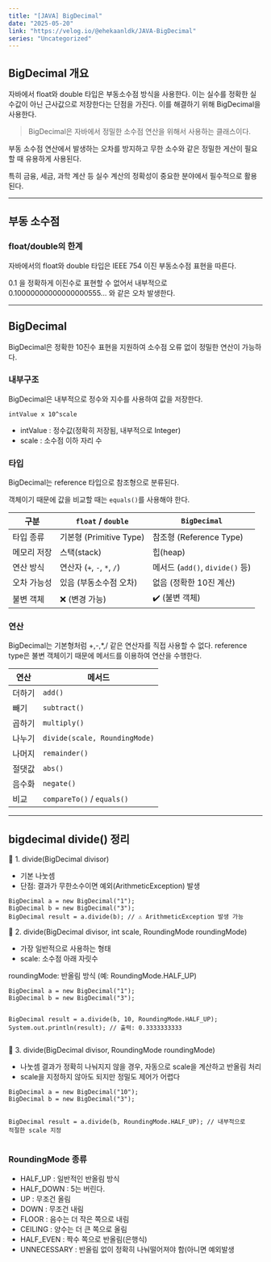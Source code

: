 ```yaml
---
title: "[JAVA] BigDecimal"
date: "2025-05-20"
link: "https://velog.io/@ehekaanldk/JAVA-BigDecimal"
series: "Uncategorized"
---
```


<h2 id="bigdecimal-개요">BigDecimal 개요</h2>
<p>자바에서 float와 double 타입은 부동소수점 방식을 사용한다. 이는 실수를 정확한 실수값이 아닌 근사값으로 저장한다는 단점을 가진다. 이를 해결하기 위해 BigDecimal을 사용한다. </p>
<blockquote>
<p>BigDecimal은 자바에서 정밀한 소수점 연산을 위해서 사용하는 클래스이다. </p>
</blockquote>
<p>부동 소수점 연산에서 발생하는 오차를 방지하고 무한 소수와 같은 정밀한 게산이 필요할 때 유용하게 사용된다. </p>
<p>특히 금융, 세금, 과학 계산 등 실수 계산의 정확성이 중요한 분야에서 필수적으로 활용된다.</p>
<hr />
<h2 id="부동-소수점">부동 소수점</h2>
<h3 id="floatdouble의-한계">float/double의 한계</h3>
<p>자바에서의 float와 double 타입은 IEEE 754 이진 부동소수점 표현을 따른다. </p>
<p>0.1 을 정확하게 이진수로 표현할 수 없어서 내부적으로 0.10000000000000000555... 와 같은 오차 발생한다. </p>
<hr />
<h2 id="bigdecimal">BigDecimal</h2>
<p>BigDecimal은 정확한 10진수 표현을 지원하여 소수점 오류 없이 정밀한 연산이 가능하다. </p>
<h3 id="내부구조">내부구조</h3>
<p>BigDecimal은 내부적으로 정수와 지수를 사용하여 값을 저장한다. </p>
<pre><code>intValue x 10^scale </code></pre><ul>
<li>intValue : 정수값(정확히 저장됨, 내부적으로 Integer)</li>
<li>scale : 소수점 이하 자리 수</li>
</ul>
<h3 id="타입">타입</h3>
<p>BigDecimal는 reference 타입으로 참조형으로 분류된다. </p>
<p>객체이기 때문에 값을 비교할 때는 <code>equals()</code>를 사용해야 한다. </p>
<table>
<thead>
<tr>
<th>구분</th>
<th><code>float</code> / <code>double</code></th>
<th><code>BigDecimal</code></th>
</tr>
</thead>
<tbody><tr>
<td>타입 종류</td>
<td>기본형 (Primitive Type)</td>
<td>참조형 (Reference Type)</td>
</tr>
<tr>
<td>메모리 저장</td>
<td>스택(stack)</td>
<td>힙(heap)</td>
</tr>
<tr>
<td>연산 방식</td>
<td>연산자 (<code>+</code>, <code>-</code>, <code>*</code>, <code>/</code>)</td>
<td>메서드 (<code>add()</code>, <code>divide()</code> 등)</td>
</tr>
<tr>
<td>오차 가능성</td>
<td>있음 (부동소수점 오차)</td>
<td>없음 (정확한 10진 계산)</td>
</tr>
<tr>
<td>불변 객체</td>
<td>❌ (변경 가능)</td>
<td>✔️ (불변 객체)</td>
</tr>
</tbody></table>
<h3 id="연산">연산</h3>
<p>BigDecimal는 기본형처럼 +,-,*,/ 같은 연산자를 직접 사용할 수 없다. 
reference type은 불변 객체이기 때문에 메서드를 이용하여 연산을 수행한다. </p>
<table>
<thead>
<tr>
<th>연산</th>
<th>메서드</th>
</tr>
</thead>
<tbody><tr>
<td>더하기</td>
<td><code>add()</code></td>
</tr>
<tr>
<td>빼기</td>
<td><code>subtract()</code></td>
</tr>
<tr>
<td>곱하기</td>
<td><code>multiply()</code></td>
</tr>
<tr>
<td>나누기</td>
<td><code>divide(scale, RoundingMode)</code></td>
</tr>
<tr>
<td>나머지</td>
<td><code>remainder()</code></td>
</tr>
<tr>
<td>절댓값</td>
<td><code>abs()</code></td>
</tr>
<tr>
<td>음수화</td>
<td><code>negate()</code></td>
</tr>
<tr>
<td>비교</td>
<td><code>compareTo()</code> / <code>equals()</code></td>
</tr>
</tbody></table>
<hr />
<h2 id="bigdecimal-divide-정리">bigdecimal divide() 정리</h2>
<p>📌 1. divide(BigDecimal divisor)</p>
<ul>
<li>기본 나눗셈</li>
<li>단점: 결과가 무한소수이면 예외(ArithmeticException) 발생</li>
</ul>
<pre><code>BigDecimal a = new BigDecimal(&quot;1&quot;);
BigDecimal b = new BigDecimal(&quot;3&quot;);
BigDecimal result = a.divide(b); // ⚠️ ArithmeticException 발생 가능</code></pre><p>📌 2. divide(BigDecimal divisor, int scale, RoundingMode roundingMode)</p>
<ul>
<li>가장 일반적으로 사용하는 형태</li>
<li>scale: 소수점 아래 자릿수</li>
</ul>
<p>roundingMode: 반올림 방식 (예: RoundingMode.HALF_UP)</p>
<pre><code>BigDecimal a = new BigDecimal(&quot;1&quot;);
BigDecimal b = new BigDecimal(&quot;3&quot;);

BigDecimal result = a.divide(b, 10, RoundingMode.HALF_UP); 
System.out.println(result); // 출력: 0.3333333333</code></pre><p>📌 3. divide(BigDecimal divisor, RoundingMode roundingMode)</p>
<ul>
<li>나눗셈 결과가 정확히 나눠지지 않을 경우, 자동으로 scale을 계산하고 반올림 처리</li>
<li>scale을 지정하지 않아도 되지만 정밀도 제어가 어렵다</li>
</ul>
<pre><code>BigDecimal a = new BigDecimal(&quot;10&quot;);
BigDecimal b = new BigDecimal(&quot;3&quot;);

BigDecimal result = a.divide(b, RoundingMode.HALF_UP); // 내부적으로 적절한 scale 지정
</code></pre><h3 id="roundingmode-종류">RoundingMode 종류</h3>
<ul>
<li>HALF_UP : 일반적인 반올림 방식</li>
<li>HALF_DOWN : 5는 버린다.</li>
<li>UP : 무조건 올림</li>
<li>DOWN : 무조건 내림</li>
<li>FLOOR : 음수는 더 작은 쪽으로 내림</li>
<li>CEILING : 양수는 더 큰 쪽으로 올림</li>
<li>HALF_EVEN : 짝수 쪽으로 반올림(은행식)</li>
<li>UNNECESSARY : 반올림 없이 정확히 나눠떨어져야 함(아니면 예외발생</li>
</ul>
